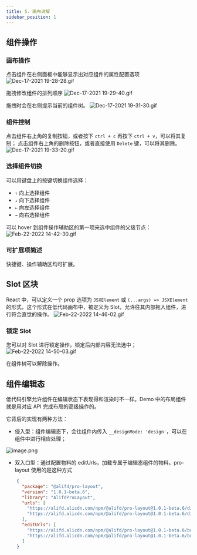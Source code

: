 ```yaml
---
title: 5. 画布详解
sidebar_position: 1
---
```

## 组件操作
### 画布操作
点击组件在右侧面板中能够显示出对应组件的属性配置选项
![Dec-17-2021 19-28-28.gif](https://img.alicdn.com/imgextra/i1/O1CN01flb5tL1inM47Gdo3a_!!6000000004457-1-tps-1468-754.gif)

拖拽修改组件的排列顺序
![Dec-17-2021 19-29-40.gif](https://img.alicdn.com/imgextra/i3/O1CN01UJ1x731NBFB4eELV0_!!6000000001531-1-tps-1468-754.gif)

拖拽时会在右侧提示当前的组件树。
![Dec-17-2021 19-31-30.gif](https://img.alicdn.com/imgextra/i1/O1CN01jLUYQE1h4dmcfYhZB_!!6000000004224-1-tps-1468-754.gif)

### 组件控制
点击组件右上角的复制按钮，或者按下 `ctrl + c` 再按下 `ctrl + v`，可以将其复制；
点击组件右上角的删除按钮，或者直接使用 `Delete` 键，可以将其删除。
![Dec-17-2021 19-33-20.gif](https://img.alicdn.com/imgextra/i2/O1CN01QT1pq621gvCVpoOm6_!!6000000007015-1-tps-1468-754.gif)

### 选择组件切换

可以用键盘上的按键切换组件选择：

- `↑` 向上选择组件
- `↓` 向下选择组件
- `←` 向左选择组件
- `→` 向右选择组件

可以 hover 到组件操作辅助区的第一项来选中组件的父级节点：
![Feb-22-2022 14-42-30.gif](https://img.alicdn.com/imgextra/i4/O1CN01RWbgGJ1TM8HoOpQ7V_!!6000000002367-1-tps-1536-790.gif)

### 可扩展项简述

快捷键、操作辅助区均可扩展。

## Slot 区块

React 中，可以定义一个 prop 选项为 `JSXElement` 或 `(...args) => JSXElement` 的形式，这个形式在低代码画布中，被定义为 Slot，允许往其内部拖入组件，进行符合直觉的操作。
![Feb-22-2022 14-46-02.gif](https://img.alicdn.com/imgextra/i4/O1CN01geivkn1csUog5gZbm_!!6000000003656-1-tps-1534-790.gif)

### 锁定 Slot

您可以对 Slot 进行锁定操作，锁定后内部内容无法选中；
![Feb-22-2022 14-50-03.gif](https://img.alicdn.com/imgextra/i3/O1CN01eBD3WY1rPNsZt8UVL_!!6000000005623-1-tps-1534-790.gif)

在组件树可以解除操作。

## 组件编辑态

低代码引擎允许组件在编辑状态下表现得和渲染时不一样。Demo 中的布局组件就是用对应 API 完成布局的高级操作的。

它背后的实现有两种方法：

- 侵入型：组件编辑态下，会往组件内传入 `__designMode: 'design'`，可以在组件中进行相应处理；

![image.png](https://img.alicdn.com/imgextra/i4/O1CN01Xh3o891gvTrNBMMy2_!!6000000004204-2-tps-3066-1642.png)

- 双入口型：通过配置物料的 editUrls，加载专属于编辑态组件的物料。pro-layout 使用的是这种方式
```json
    {
      "package": "@alifd/pro-layout",
      "version": "1.0.1-beta.6",
      "library": "AlifdProLayout",
      "urls": [
        "https://alifd.alicdn.com/npm/@alifd/pro-layout@1.0.1-beta.6/dist/AlifdProLayout.js",
        "https://alifd.alicdn.com/npm/@alifd/pro-layout@1.0.1-beta.6/dist/AlifdProLayout.css"
      ],
      "editUrls": [
        "https://alifd.alicdn.com/npm/@alifd/pro-layout@1.0.1-beta.6/build/lowcode/view.js",
        "https://alifd.alicdn.com/npm/@alifd/pro-layout@1.0.1-beta.6/build/lowcode/view.css"
      ]
    }
```
